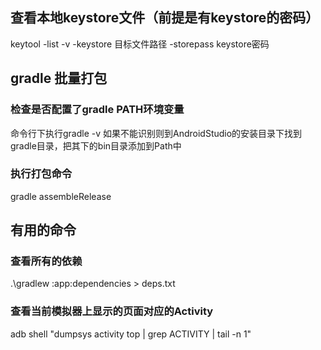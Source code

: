 ## 查看本地keystore文件（前提是有keystore的密码）

keytool -list -v -keystore 目标文件路径 -storepass keystore密码  


## gradle 批量打包 

### 检查是否配置了gradle PATH环境变量 

命令行下执行gradle -v 
如果不能识别则到AndroidStudio的安装目录下找到gradle目录，把其下的bin目录添加到Path中 

### 执行打包命令 

gradle assembleRelease 



## 有用的命令

### 查看所有的依赖 

.\gradlew :app:dependencies > deps.txt


### 查看当前模拟器上显示的页面对应的Activity 

adb shell "dumpsys activity top | grep ACTIVITY | tail -n 1"
